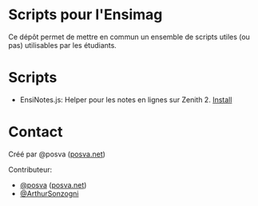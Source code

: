 Scripts pour l'Ensimag
===

Ce dépôt permet de mettre en commun un ensemble de scripts utiles (ou pas) utilisables par les étudiants.

# Scripts

* EnsiNotes.js: Helper pour les notes en lignes sur Zenith 2. [Install](https://openuserjs.org/scripts/posva/imag/EnsiNotes)

# Contact

Créé par @posva ([posva.net](http://posva.net))

Contributeur:

* [@posva](github.com/posva/]) ([posva.net](http://posva.net))
* [@ArthurSonzogni](github.com/ArthurSonzogni/)

